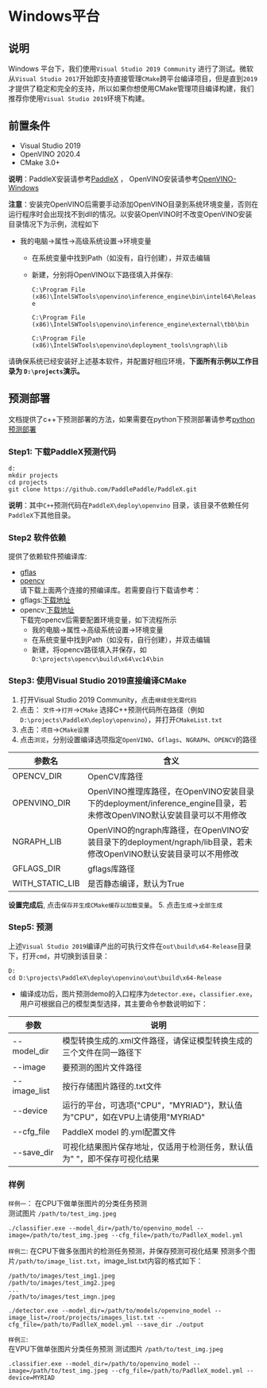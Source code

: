 # Windows平台

## 说明
Windows 平台下，我们使用`Visual Studio 2019 Community` 进行了测试。微软从`Visual Studio 2017`开始即支持直接管理`CMake`跨平台编译项目，但是直到`2019`才提供了稳定和完全的支持，所以如果你想使用CMake管理项目编译构建，我们推荐你使用`Visual Studio 2019`环境下构建。

## 前置条件
* Visual Studio 2019
* OpenVINO 2020.4
* CMake 3.0+

**说明**：PaddleX安装请参考[PaddleX](https://paddlex.readthedocs.io/zh_CN/develop/install.html) ， OpenVINO安装请参考[OpenVINO-Windows](https://docs.openvinotoolkit.org/latest/openvino_docs_install_guides_installing_openvino_windows.html)  

**注意**：安装完OpenVINO后需要手动添加OpenVINO目录到系统环境变量，否则在运行程序时会出现找不到dll的情况。以安装OpenVINO时不改变OpenVINO安装目录情况下为示例，流程如下
- 我的电脑->属性->高级系统设置->环境变量
    - 在系统变量中找到Path（如没有，自行创建），并双击编辑
    - 新建，分别将OpenVINO以下路径填入并保存:  

      `C:\Program File (x86)\IntelSWTools\openvino\inference_engine\bin\intel64\Release`  

      `C:\Program File (x86)\IntelSWTools\openvino\inference_engine\external\tbb\bin`  

      `C:\Program File (x86)\IntelSWTools\openvino\deployment_tools\ngraph\lib`  

请确保系统已经安装好上述基本软件，并配置好相应环境，**下面所有示例以工作目录为 `D:\projects`演示。**

## 预测部署  

文档提供了c++下预测部署的方法，如果需要在python下预测部署请参考[python预测部署](./python.md)

### Step1: 下载PaddleX预测代码

```shell
d:
mkdir projects
cd projects
git clone https://github.com/PaddlePaddle/PaddleX.git
```

**说明**：其中`C++`预测代码在`PaddleX\deploy\openvino` 目录，该目录不依赖任何`PaddleX`下其他目录。

### Step2 软件依赖
提供了依赖软件预编译库:
- [gflas](https://bj.bcebos.com/paddlex/deploy/windows/third-parts.zip)  
- [opencv](https://bj.bcebos.com/paddleseg/deploy/opencv-3.4.6-vc14_vc15.exe)  
请下载上面两个连接的预编译库。若需要自行下载请参考：
- gflags:[下载地址](https://docs.microsoft.com/en-us/windows-hardware/drivers/debugger/gflags)
- opencv:[下载地址](https://opencv.org/releases/)  
下载完opencv后需要配置环境变量，如下流程所示  
    - 我的电脑->属性->高级系统设置->环境变量
    - 在系统变量中找到Path（如没有，自行创建），并双击编辑
    - 新建，将opencv路径填入并保存，如`D:\projects\opencv\build\x64\vc14\bin`

### Step3: 使用Visual Studio 2019直接编译CMake
1. 打开Visual Studio 2019 Community，点击`继续但无需代码`
2. 点击： `文件`->`打开`->`CMake` 选择C++预测代码所在路径（例如`D:\projects\PaddleX\deploy\openvino`），并打开`CMakeList.txt`  
3. 点击：`项目`->`CMake设置`
4. 点击`浏览`，分别设置编译选项指定`OpenVINO`、`Gflags`、`NGRAPH`、`OPENCV`的路径  

|  参数名   | 含义  |
|  ----  | ----  |
| OPENCV_DIR  | OpenCV库路径 |
| OPENVINO_DIR | OpenVINO推理库路径，在OpenVINO安装目录下的deployment/inference_engine目录，若未修改OpenVINO默认安装目录可以不用修改 |
| NGRAPH_LIB | OpenVINO的ngraph库路径，在OpenVINO安装目录下的deployment/ngraph/lib目录，若未修改OpenVINO默认安装目录可以不用修改 |
| GFLAGS_DIR | gflags库路径 |
| WITH_STATIC_LIB | 是否静态编译，默认为True |  

**设置完成后**, 点击`保存并生成CMake缓存以加载变量`。
5. 点击`生成`->`全部生成`
### Step5: 预测
上述`Visual Studio 2019`编译产出的可执行文件在`out\build\x64-Release`目录下，打开`cmd`，并切换到该目录：

```
D:
cd D:\projects\PaddleX\deploy\openvino\out\build\x64-Release
```

* 编译成功后，图片预测demo的入口程序为`detector.exe`，`classifier.exe`，用户可根据自己的模型类型选择，其主要命令参数说明如下：

|  参数   | 说明  |
|  ----  | ----  |
| --model_dir  | 模型转换生成的.xml文件路径，请保证模型转换生成的三个文件在同一路径下|
| --image  | 要预测的图片文件路径 |
| --image_list  | 按行存储图片路径的.txt文件 |
| --device  | 运行的平台，可选项{"CPU"，"MYRIAD"}，默认值为"CPU"，如在VPU上请使用"MYRIAD"|
| --cfg_file | PaddleX model 的.yml配置文件 |
| --save_dir | 可视化结果图片保存地址，仅适用于检测任务，默认值为" "，即不保存可视化结果 |

### 样例
`样例一`：
在CPU下做单张图片的分类任务预测  
测试图片 `/path/to/test_img.jpeg`  

```shell
./classifier.exe --model_dir=/path/to/openvino_model --image=/path/to/test_img.jpeg --cfg_file=/path/to/PadlleX_model.yml
```

`样例二`:
在CPU下做多张图片的检测任务预测，并保存预测可视化结果
预测多个图片`/path/to/image_list.txt`，image_list.txt内容的格式如下：
```
/path/to/images/test_img1.jpeg
/path/to/images/test_img2.jpeg
...
/path/to/images/test_imgn.jpeg
```

```shell
./detector.exe --model_dir=/path/to/models/openvino_model --image_list=/root/projects/images_list.txt --cfg_file=/path/to/PadlleX_model.yml --save_dir ./output
```

`样例三`:  
在VPU下做单张图片分类任务预测
测试图片 `/path/to/test_img.jpeg`  

```shell
.classifier.exe --model_dir=/path/to/openvino_model --image=/path/to/test_img.jpeg --cfg_file=/path/to/PadlleX_model.yml --device=MYRIAD
```
